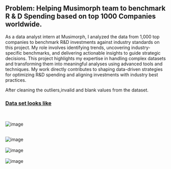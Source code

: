 <h2>Problem: Helping Musimorph team to benchmark R & D Spending based on top 1000 Companies worldwide.</h2>

<p>As a data analyst intern at Musimorph, I analyzed the data from 1,000 top companies to benchmark R&D investments against industry standards on this project. My role involves identifying trends, uncovering industry-specific benchmarks, and delivering actionable insights to guide strategic decisions. This project highlights my expertise in handling complex datasets and transforming them into meaningful analyses using advanced tools and techniques. My work directly contributes to shaping data-driven strategies for optimizing R&D spending and aligning investments with industry best practices.</p>

After cleaning the outliers,invalid and blank values from the dataset.

<u><h3>Data set looks like</h3></u>
<br>

![image](https://github.com/user-attachments/assets/5a0ce0ec-7097-4dc8-9e65-2ff32843edb5)
<br>

<br>

<img alt="image" src="https://github.com/user-attachments/assets/ed6ffde6-16a8-4cce-a6fd-d3d9d86e4503" />

<br>
<br>
<img  alt="image" src="https://github.com/user-attachments/assets/669387b4-0603-4900-976e-6c69d3002115" />

<br>
<br>
<img  alt="image" src="https://github.com/user-attachments/assets/c3518757-ff64-411e-a77d-c238d69fda9d" />


